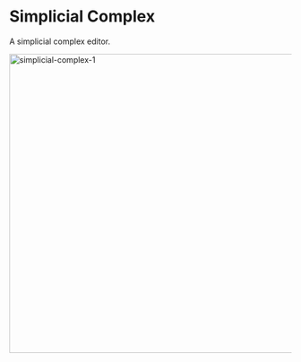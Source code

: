 # Simplicial Complex
A simplicial complex editor.

<img width="534" alt="simplicial-complex-1" src="https://github.com/ShouvikGhosh2048/simplicial-complex/assets/91585022/f7444129-3f22-4083-bc9b-5baaf549888d">
